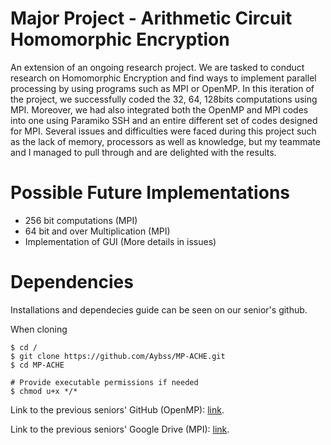 
Major Project - Arithmetic Circuit Homomorphic Encryption
=========================================================

An extension of an ongoing research project. We are tasked to conduct research on Homomorphic Encryption and find ways to implement parallel processing by using programs such as MPI or OpenMP. In this iteration of the project, we successfully coded the 32, 64, 128bits computations using MPI. Moreover, we had also integrated both the OpenMP and MPI codes into one using Paramiko SSH and an entire different set of codes designed for MPI. Several issues and difficulties were faced during this project such as the lack of memory, processors as well as knowledge, but my teammate and I managed to pull through and are delighted with the results.

Possible Future Implementations
===============================

- 256 bit computations (MPI) 
- 64 bit and over Multiplication (MPI)
- Implementation of GUI
(More details in issues)

Dependencies
============

Installations and dependecies guide can be seen on our senior's github.

When cloning
```
$ cd /
$ git clone https://github.com/Aybss/MP-ACHE.git
$ cd MP-ACHE

# Provide executable permissions if needed
$ chmod u+x */*
```

Link to the previous seniors' GitHub (OpenMP): <a href="https://github.com/kennethsoh/IE-ACHE">link</a>.

Link to the previous seniors' Google Drive (MPI): <a href="https://drive.google.com/drive/u/1/folders/1iqAVoodlJZNXUzVCGpJPslu6uqvkhILN">link</a>.

